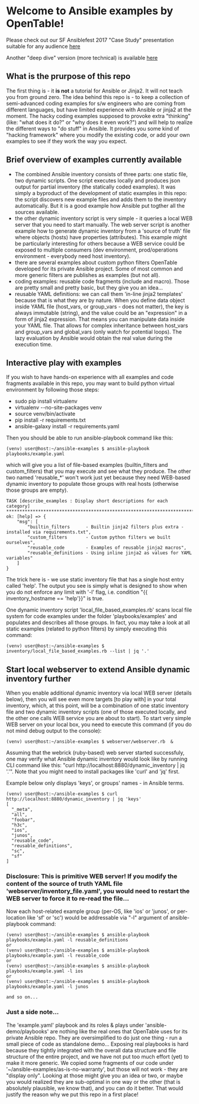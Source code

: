 # Welcome to Ansible examples by OpenTable!

Please check out our SF Ansiblefest 2017 "Case Study" presentation suitable for any audience [here](Ansiblefest2017/OT_case_study.pdf)

Another "deep dive" version (more technical) is available [here](Ansiblefest2017/OT_deep_dive.pdf)

## What is the prurpose of this repo
The first thing is - it __is not__ a tutorial for Ansible or Jinja2. It will not teach you from ground zero.
The idea behind this repo is - to keep a collection of semi-advanced coding examples for s/w engineers who are coming from different languages, but have limited experience with Ansible or jinja2 at the moment.
The hacky coding examples supposed to provoke extra "thinking" (like: "what does it do?" or "why does it even work?") and will help to realize the different ways to "do stuff" in Ansible. It provides you some kind of "hacking framework" where you modify the existing code, or add your own examples to see if they work the way you expect. 

## Brief overview of examples currently available
- The combined Ansible inventory consists of three parts: one static file, two dynamic scripts. One script executes locally and produces json output for partial inventory (the statically coded examples). It was simply a byproduct of the development of static examples in this repo: the script discovers new example files and adds them to the inventory automatically. But it is a good example how Ansible put togther all the sources available.
- the other dynamic inventory script is very simple - it queries a local WEB server that you need to start manually. The web server script is another example how to generate dynamic inventory from a 'source of truth' file where objects (hosts) have properties (attributes). This example might be particularly interesting for others because a WEB service could be exposed to multiple consumers (dev environment, prod/operations environment - everybody need host inventory).
- there are several examples about custom python filters OpenTable developed for its private Ansible project. Some of most common and more generic filters are publishes as examples (but not all).
- coding examples: reusable code fragments (include and macro). Those are pretty small and pretty basic, but they give you an idea...
- reusable YAML definitions: we can call them 'in-line jinja2 templates' because that is what they are by nature. When you define data object inside YAML file (host_vars, or group_vars - does not matter), the key is always immutable (string), and the value could be an "expression" in a form of jinja2 expression. That means you can manipulate data inside your YAML file. That allows for complex inheritance between host_vars and group_vars and global_vars (only watch for potential loops). The lazy evaluation by Ansible would obtain the real value during the execution time.

## Interactive play with examples
If you wish to have hands-on experience with all examples and code fragments available in this repo, you may want to build python virtual environment by following those steps:
- sudo pip install virtualenv
- virtualenv --no-site-packages venv
- source venv/bin/activate
- pip install -r requirements.txt
- ansible-galaxy install -r requirements.yaml

Then you should be able to run ansible-playbook command like this:
```
(venv) user@host:~/ansible-examples $ ansible-playbook playbooks/example.yaml
```
which will give you a list of file-based examples (builtin_filters and custom_filters) that you may execute and see what they produce. The other two named 'reusable_*' won't work just yet because they need WEB-based dynamic inventory to populate those groups with real hosts (otherwise those groups are empty).
```
TASK [describe_examples : Display short descriptions for each category] ***********************************************************************************************
ok: [help] => {
    "msg": [
        "builtin_filters      - Builtin jinja2 filters plus extra - installed via requirements.txt", 
        "custom_filters       - Custom python filters we built ourselves", 
        "reusable_code        - Examples of reusable jinja2 macros", 
        "reusable_definitions - Using inline jinja2 as values for YAML variables"
    ]
}
```
The trick here is - we use static inventory file that has a single host entry called 'help'. The output you see is simply what is designed to show when you do not enforce any limit with '-l' flag, i.e. condition "{{ inventory_hostname == 'help'}}" is true. 

One dynamic inventory script 'local_file_based_examples.rb' scans local file system for code examples under the folder 'playbooks/examples' and populates and describes all those groups.
In fact, you may take a look at all static examples (related to python filters) by simply executing this command:
```
(venv) user@host:~/ansible-examples $ inventory/local_file_based_examples.rb --list | jq '.'
```

## Start local webserver to extend Ansible dynamic inventory further
When you enable additional dynamic inventory via local WEB server (details below), then you will see even more targets [to play with] in your total inventory, which, at this point, will be a combination of one static inventory file and two dynamic inventory scripts (one of those executed locally, and the other one calls WEB service you are about to start). To start very simple WEB server on your local box, you need to execute this command (if you do not mind debug output to the console):
```
(venv) user@host:~/ansible-examples $ webserver/webserver.rb  &
```
Assuming that the webrick (ruby-based) web server started successfuly, one may verify what Ansible dynamic inventory would look like by running CLI command like this: "curl http://localhost:8880/dynamic_inventory | jq '.'". Note that you might need to install packages like 'curl' and 'jq' first. 

Example below only displays 'keys', or groups' names - in Ansible terms.
```
(venv) user@host:~/ansible-examples $ curl http://localhost:8880/dynamic_inventory | jq 'keys'
[
  "_meta",
  "all",
  "foobar",
  "h3c",
  "ios",
  "junos",
  "reusable_code",
  "reusable_definitions",
  "sc",
  "sf"
]
```

### Disclosure: This is primitive WEB server! If you modify the content of the source of truth YAML file 'webserver/inventory_file.yaml', you would need to restart the WEB server to force it to re-read the file...

Now each host-related example group (per-OS, like 'ios' or 'junos', or per-location like 'sf' or 'sc') would be addressable via "-l" argument of ansible-playbook command:
```
(venv) user@host:~/ansible-examples $ ansible-playbook playbooks/example.yaml -l reusable_definitions
or 
(venv) user@host:~/ansible-examples $ ansible-playbook playbooks/example.yaml -l reusable_code
or
(venv) user@host:~/ansible-examples $ ansible-playbook playbooks/example.yaml -l ios
or
(venv) user@host:~/ansible-examples $ ansible-playbook playbooks/example.yaml -l junos

and so on...
```
### Just a side note...
The 'example.yaml' playbook and its roles & plays under 'ansible-demo/playbooks' are nothing like the real ones that OpenTable uses for its private Ansible repo. They are oversimplified to do just one thing - run a small piece of code as standalone demo...
Exposing real playbooks is hard because they tightly integrated with the overall data structure and file structure of the entire project, and we have not put too much effort (yet) to make it more generic.
We copied some fragments of our code under '~/ansible-examples/as-is-no-warranty', but those will not work - they are "display only". Looking at those might give you an idea or two, or maybe you would realized they are sub-optimal in one way or the other (that is absolutely plausible, we know that), and you can do it better. That would justify the reason why we put this repo in a first place!
